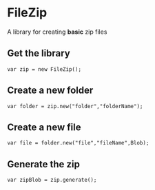 # FileZip
A library for creating **basic** zip files

## Get the library
```
var zip = new FileZip();
````

## Create a new folder
```
var folder = zip.new("folder","folderName");
````

## Create a new file
```
var file = folder.new("file","fileName",Blob);
````

## Generate the zip
```
var zipBlob = zip.generate();
````
